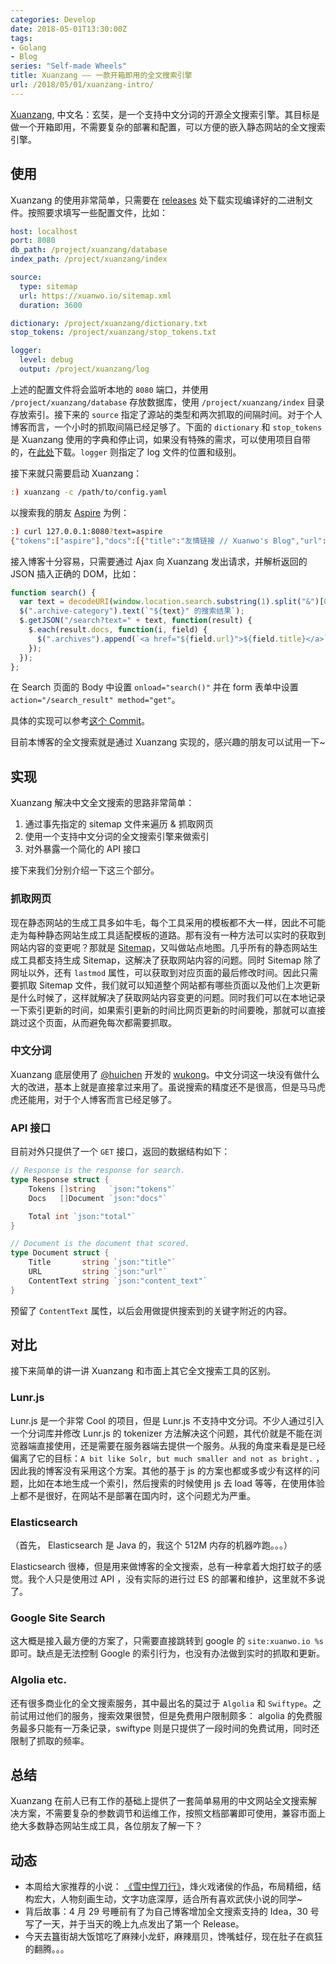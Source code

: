 ```yaml
---
categories: Develop
date: 2018-05-01T13:30:00Z
tags:
- Golang
- Blog
series: "Self-made Wheels"
title: Xuanzang —— 一款开箱即用的全文搜索引擎
url: /2018/05/01/xuanzang-intro/
---
```


[Xuanzang](https://github.com/Xuanwo/xuanzang), 中文名：玄奘，是一个支持中文分词的开源全文搜索引擎。其目标是做一个开箱即用，不需要复杂的部署和配置，可以方便的嵌入静态网站的全文搜索引擎。

<!--more-->

## 使用

Xuanzang 的使用非常简单，只需要在 [releases](https://github.com/Xuanwo/xuanzang/releases) 处下载实现编译好的二进制文件。按照要求填写一些配置文件，比如：

```yaml
host: localhost
port: 8080
db_path: /project/xuanzang/database
index_path: /project/xuanzang/index

source:
  type: sitemap
  url: https://xuanwo.io/sitemap.xml
  duration: 3600

dictionary: /project/xuanzang/dictionary.txt
stop_tokens: /project/xuanzang/stop_tokens.txt

logger:
  level: debug
  output: /project/xuanzang/log
```

上述的配置文件将会监听本地的 `8080` 端口，并使用 `/project/xuanzang/database` 存放数据库，使用 `/project/xuanzang/index` 目录存放索引。接下来的 `source` 指定了源站的类型和两次抓取的间隔时间。对于个人博客而言，一个小时的抓取间隔已经足够了。下面的 `dictionary` 和 `stop_tokens` 是 Xuanzang 使用的字典和停止词，如果没有特殊的需求，可以使用项目自带的，在[此处](https://github.com/Xuanwo/xuanzang/tree/master/data)下载。`logger` 则指定了 log 文件的位置和级别。

接下来就只需要启动 Xuanzang：

```bash
:) xuanzang -c /path/to/config.yaml
```

以搜索我的朋友 [Aspire](https://pjw.io/) 为例：

```bash
:) curl 127.0.0.1:8080?text=aspire
{"tokens":["aspire"],"docs":[{"title":"友情链接 // Xuanwo's Blog","url":"https://xuanwo.io/blogroll/","content_text":""}],"total":1}
```

接入博客十分容易，只需要通过 Ajax 向 Xuanzang 发出请求，并解析返回的 JSON 插入正确的 DOM，比如：

```js
function search() {
  var text = decodeURI(window.location.search.substring(1).split("&")[0].split("=")[1]);
  $(".archive-category").text(`"${text}" 的搜索结果`);
  $.getJSON("/search?text=" + text, function(result) {
    $.each(result.docs, function(i, field) {
      $(".archives").append(`<a href="${field.url}">${field.title}</a>`);
    });
  });
};
```

在 Search 页面的 Body 中设置 `onload="search()"` 并在 form 表单中设置 `action="/search_result" method="get"`。

具体的实现可以参考[这个 Commit](https://github.com/Xuanwo/xuanwo.github.io/commit/3a7049df0a8fb9d685704283cfc0f6fdc264035d)。

目前本博客的全文搜索就是通过 Xuanzang 实现的，感兴趣的朋友可以试用一下~

## 实现

Xuanzang 解决中文全文搜索的思路非常简单：

1. 通过事先指定的 sitemap 文件来遍历 & 抓取网页
2. 使用一个支持中文分词的全文搜索引擎来做索引
3. 对外暴露一个简化的 API 接口

接下来我们分别介绍一下这三个部分。

### 抓取网页

现在静态网站的生成工具多如牛毛，每个工具采用的模板都不大一样，因此不可能走为每种静态网站生成工具适配模板的道路。那有没有一种方法可以实时的获取到网站内容的变更呢？那就是 [Sitemap](https://www.sitemaps.org/protocol.html)，又叫做站点地图。几乎所有的静态网站生成工具都支持生成 Sitemap，这解决了获取网站内容的问题。同时 Sitemap 除了网址以外，还有 `lastmod` 属性，可以获取到对应页面的最后修改时间。因此只需要抓取 Sitemap 文件，我们就可以知道整个网站都有哪些页面以及他们上次更新是什么时候了，这样就解决了获取网站内容变更的问题。同时我们可以在本地记录一下索引更新的时间，如果索引更新的时间比网页更新的时间要晚，那就可以直接跳过这个页面，从而避免每次都需要抓取。

### 中文分词

Xuanzang 底层使用了 [@huichen](https://github.com/huichen) 开发的 [wukong](https://github.com/huichen/wukong)。中文分词这一块没有做什么大的改进，基本上就是直接拿过来用了。虽说搜索的精度还不是很高，但是马马虎虎还能用，对于个人博客而言已经足够了。

### API 接口

目前对外只提供了一个 `GET` 接口，返回的数据结构如下：

```go
// Response is the response for search.
type Response struct {
	Tokens []string   `json:"tokens"`
	Docs   []Document `json:"docs"`

	Total int `json:"total"`
}

// Document is the document that scored.
type Document struct {
	Title       string `json:"title"`
	URL         string `json:"url"`
	ContentText string `json:"content_text"`
}
```

预留了 `ContentText` 属性，以后会用做提供搜索到的关键字附近的内容。

## 对比

接下来简单的讲一讲 Xuanzang 和市面上其它全文搜索工具的区别。

### Lunr.js

Lunr.js 是一个非常 Cool 的项目，但是 Lunr.js 不支持中文分词。不少人通过引入一个分词库并修改 Lunr.js 的 tokenizer 方法解决这个问题，其代价就是不能在浏览器端直接使用，还是需要在服务器端去提供一个服务。从我的角度来看是是已经偏离了它的目标：`A bit like Solr, but much smaller and not as bright.` ，因此我的博客没有采用这个方案。其他的基于 js 的方案也都或多或少有这样的问题，比如在本地生成一个索引，然后搜索的时候使用 js 去 load 等等，在使用体验上都不是很好，在网站不是部署在国内时，这个问题尤为严重。

### Elasticsearch

（首先， Elasticsearch 是 Java 的，我这个 512M 内存的机器咋跑。。。）

Elasticsearch 很棒，但是用来做博客的全文搜索，总有一种拿着大炮打蚊子的感觉。我个人只是使用过 API ，没有实际的进行过 ES 的部署和维护，这里就不多说了。

### Google Site Search

这大概是接入最方便的方案了，只需要直接跳转到 google 的 `site:xuanwo.io %s` 即可。缺点是无法控制 Google 的索引行为，也没有办法做到实时的抓取和更新。

### Algolia etc.

还有很多商业化的全文搜索服务，其中最出名的莫过于 `Algolia` 和 `Swiftype`。之前试用过他们的服务，搜索效果很赞，但是免费用户限制颇多： algolia 的免费服务最多只能有一万条记录，swiftype 则是只提供了一段时间的免费试用，同时还限制了抓取的频率。

## 总结

Xuanzang 在前人已有工作的基础上提供了一套简单易用的中文网站全文搜索解决方案，不需要复杂的参数调节和运维工作，按照文档部署即可使用，兼容市面上绝大多数静态网站生成工具，各位朋友了解一下？

## 动态

- 本周给大家推荐的小说： [《雪中悍刀行》](http://book.zongheng.com/showchapter/189169.html)，烽火戏诸侯的作品，布局精细，结构宏大，人物刻画生动，文字功底深厚，适合所有喜欢武侠小说的同学~
- 背后故事：4 月 29 号睡前有了为自己博客增加全文搜索支持的 Idea，30 号写了一天，并于当天的晚上九点发出了第一个 Release。
- 今天去簋街胡大饭馆吃了麻辣小龙虾，麻辣扇贝，馋嘴蛙仔，现在肚子在疯狂的翻腾。。。
